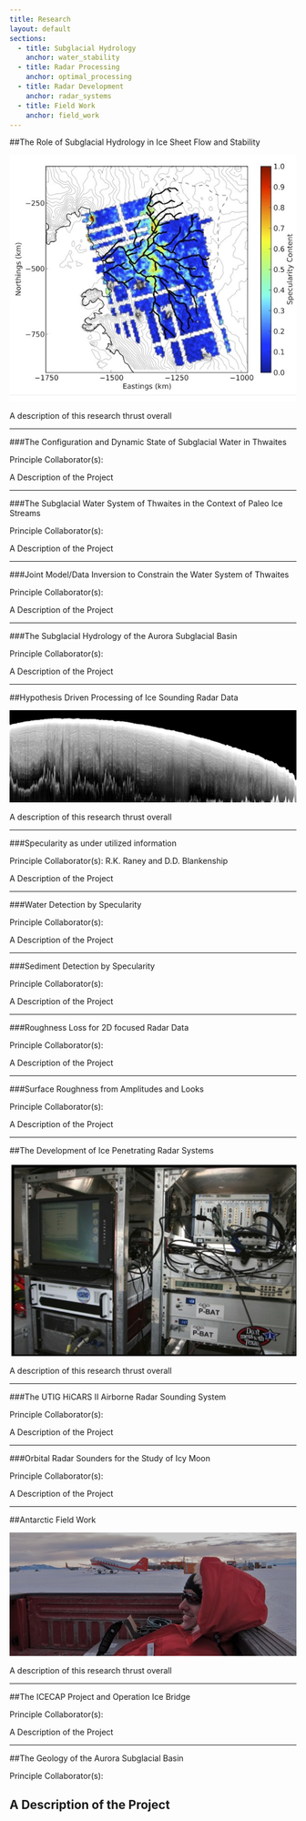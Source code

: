 ```yaml
---
title: Research
layout: default
sections: 
  - title: Subglacial Hydrology
    anchor: water_stability
  - title: Radar Processing
    anchor: optimal_processing
  - title: Radar Development
    anchor: radar_systems
  - title: Field Work
    anchor: field_work
---
```


<a name="water_stability"></a>

##The Role of Subglacial Hydrology in Ice Sheet Flow and Stability

![Alt text](/images/Specularity.jpg)

A description of this research thrust overall

---
###The Configuration and Dynamic State of Subglacial Water in Thwaites

Principle Collaborator(s):

A Description of the Project

---
###The Subglacial Water System of Thwaites in the Context of Paleo Ice Streams

Principle Collaborator(s):

A Description of the Project

---

###Joint Model/Data Inversion to Constrain  the Water System of Thwaites

Principle Collaborator(s):

A Description of the Project

---
###The Subglacial Hydrology of the Aurora Subglacial Basin

Principle Collaborator(s):

A Description of the Project

---

<a name="optimal_processing"></a>

##Hypothesis Driven Processing of Ice Sounding Radar Data

![Alt text](/images/radar.jpg)

A description of this research thrust overall

---
###Specularity as under utilized information

Principle Collaborator(s): R.K. Raney and D.D. Blankenship

A Description of the Project

---
###Water Detection by Specularity

Principle Collaborator(s):

A Description of the Project

---
###Sediment Detection by Specularity

Principle Collaborator(s):

A Description of the Project

---
###Roughness Loss for 2D focused Radar Data

Principle Collaborator(s):

A Description of the Project

---

###Surface Roughness from Amplitudes and Looks

Principle Collaborator(s):

A Description of the Project

---
<a name="radar_systems"></a>

##The Development of Ice Penetrating Radar Systems 

![Alt text](/images/Hicars_II.jpg)

A description of this research thrust overall

---
###The UTIG HiCARS II Airborne Radar Sounding System

Principle Collaborator(s):

A Description of the Project

---
###Orbital Radar Sounders for the Study of Icy Moon

Principle Collaborator(s):

A Description of the Project

---
<a name="field_work"></a>

##Antarctic Field Work 

![Alt text](/images/field.jpg)

A description of this research thrust overall

---
##The ICECAP Project and Operation Ice Bridge

Principle Collaborator(s):

A Description of the Project

---
##The Geology of the Aurora Subglacial Basin

Principle Collaborator(s):

A Description of the Project
---